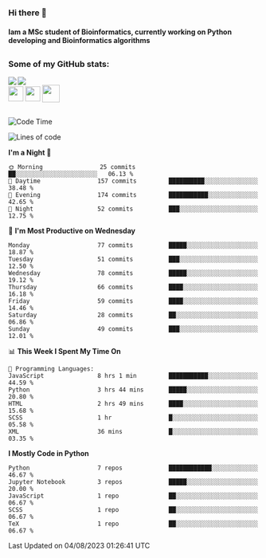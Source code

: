 ### Hi there 👋
#### Iam a MSc student of Bioinformatics, currently working on Python developing and Bioinformatics algorithms

##
### Some of my GitHub stats:

<div>
  <a href="https://github.com/AdrianoSilva19/AdrianoSilva19">
    <img heigth="180" align="left" src="https://github-readme-stats.vercel.app/api?username=AdrianoSilva19&count_private=true&include_all_comits=true&show_icons=true&theme=dracula" />
    <img heigth="180" align="center" src="https://github-readme-stats.vercel.app/api/top-langs/?username=AdrianoSilva19&langs_count=3&theme=dracula" />
  </a>
</div>

<div style="display:inline_block">
  <img align="center" heigth="30" width="30" src="https://cdn.jsdelivr.net/gh/devicons/devicon/icons/python/python-plain.svg" />
  <img align="center" heigth="30" width="30" src="https://cdn.jsdelivr.net/gh/devicons/devicon/icons/r/r-original.svg" />
  <img align="center" heigth="35" width="35" src="https://cdn.jsdelivr.net/gh/devicons/devicon/icons/neo4j/neo4j-original.svg" />
</div>

##

<!--START_SECTION:waka-->
![Code Time](http://img.shields.io/badge/Code%20Time-350%20hrs%2038%20mins-blue)

![Lines of code](https://img.shields.io/badge/From%20Hello%20World%20I%27ve%20Written-1.3%20million%20lines%20of%20code-blue)

**I'm a Night 🦉** 

```text
🌞 Morning                25 commits          ██░░░░░░░░░░░░░░░░░░░░░░░   06.13 % 
🌆 Daytime                157 commits         ██████████░░░░░░░░░░░░░░░   38.48 % 
🌃 Evening                174 commits         ███████████░░░░░░░░░░░░░░   42.65 % 
🌙 Night                  52 commits          ███░░░░░░░░░░░░░░░░░░░░░░   12.75 % 
```
📅 **I'm Most Productive on Wednesday** 

```text
Monday                   77 commits          █████░░░░░░░░░░░░░░░░░░░░   18.87 % 
Tuesday                  51 commits          ███░░░░░░░░░░░░░░░░░░░░░░   12.50 % 
Wednesday                78 commits          █████░░░░░░░░░░░░░░░░░░░░   19.12 % 
Thursday                 66 commits          ████░░░░░░░░░░░░░░░░░░░░░   16.18 % 
Friday                   59 commits          ████░░░░░░░░░░░░░░░░░░░░░   14.46 % 
Saturday                 28 commits          ██░░░░░░░░░░░░░░░░░░░░░░░   06.86 % 
Sunday                   49 commits          ███░░░░░░░░░░░░░░░░░░░░░░   12.01 % 
```


📊 **This Week I Spent My Time On** 

```text
💬 Programming Languages: 
JavaScript               8 hrs 1 min         ███████████░░░░░░░░░░░░░░   44.59 % 
Python                   3 hrs 44 mins       █████░░░░░░░░░░░░░░░░░░░░   20.80 % 
HTML                     2 hrs 49 mins       ████░░░░░░░░░░░░░░░░░░░░░   15.68 % 
SCSS                     1 hr                █░░░░░░░░░░░░░░░░░░░░░░░░   05.58 % 
XML                      36 mins             █░░░░░░░░░░░░░░░░░░░░░░░░   03.35 % 
```

**I Mostly Code in Python** 

```text
Python                   7 repos             ████████████░░░░░░░░░░░░░   46.67 % 
Jupyter Notebook         3 repos             █████░░░░░░░░░░░░░░░░░░░░   20.00 % 
JavaScript               1 repo              ██░░░░░░░░░░░░░░░░░░░░░░░   06.67 % 
SCSS                     1 repo              ██░░░░░░░░░░░░░░░░░░░░░░░   06.67 % 
TeX                      1 repo              ██░░░░░░░░░░░░░░░░░░░░░░░   06.67 % 
```




 Last Updated on 04/08/2023 01:26:41 UTC
<!--END_SECTION:waka-->






<!--

Here are some ideas to get you started:

- 🔭 I’m currently working on ...
- 🌱 I’m currently learning ...
- 👯 I’m looking to collaborate on ...
- 🤔 I’m looking for help with ...
- 💬 Ask me about ...
- 📫 How to reach me: ...
- 😄 Pronouns: ...
- ⚡ Fun fact: ...
-->
